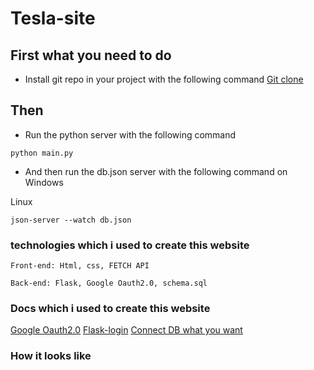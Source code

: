 # Tesla-site

## First what you need to do
-  Install git repo in your project with the following command  [Git clone](https://git-scm.com/docs/git-clone)

## Then
- Run the python server with the following command

```
python main.py
```
- And then run the db.json server with the following command on Windows

Linux
```
json-server --watch db.json
```

### technologies which i used to create this website
```
Front-end: Html, css, FETCH API

Back-end: Flask, Google Oauth2.0, schema.sql
```

### Docs which i used to create this website
[Google Oauth2.0](https://developers.google.com/identity/protocols/oauth2)
[Flask-login](https://flask-login.readthedocs.io/en/latest/)
[Connect DB what you want](https://flask.palletsprojects.com/en/1.0.x/tutorial/database/)

### How it looks like

